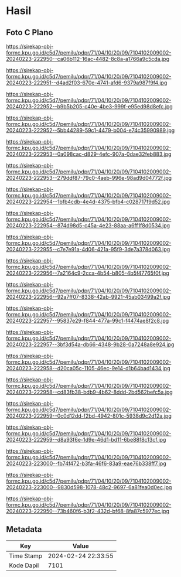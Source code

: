 # Hasil

## Foto C Plano

https://sirekap-obj-formc.kpu.go.id/c5d7/pemilu/pdpr/71/04/10/20/09/7104102009002-20240223-222950--ca06b112-16ac-4482-8c8a-a1766a9c5cda.jpg

https://sirekap-obj-formc.kpu.go.id/c5d7/pemilu/pdpr/71/04/10/20/09/7104102009002-20240223-222951--d4ad2f03-670e-4741-afd6-9379a987f9f4.jpg

https://sirekap-obj-formc.kpu.go.id/c5d7/pemilu/pdpr/71/04/10/20/09/7104102009002-20240223-222952--b9b5b205-c40e-4be3-999f-e95ed98d8efc.jpg

https://sirekap-obj-formc.kpu.go.id/c5d7/pemilu/pdpr/71/04/10/20/09/7104102009002-20240223-222952--5bb44289-59c1-4479-b004-e74c35990989.jpg

https://sirekap-obj-formc.kpu.go.id/c5d7/pemilu/pdpr/71/04/10/20/09/7104102009002-20240223-222953--0a098cac-d829-4efc-907a-0dae32feb883.jpg

https://sirekap-obj-formc.kpu.go.id/c5d7/pemilu/pdpr/71/04/10/20/09/7104102009002-20240223-222953--279ddf87-79c0-4aeb-996e-98ad9d04772f.jpg

https://sirekap-obj-formc.kpu.go.id/c5d7/pemilu/pdpr/71/04/10/20/09/7104102009002-20240223-222954--1bfb4cdb-4e4d-4375-bfb4-c028717f9d52.jpg

https://sirekap-obj-formc.kpu.go.id/c5d7/pemilu/pdpr/71/04/10/20/09/7104102009002-20240223-222954--874d98d5-c45a-4e23-88aa-a6ff1f8d0534.jpg

https://sirekap-obj-formc.kpu.go.id/c5d7/pemilu/pdpr/71/04/10/20/09/7104102009002-20240223-222955--c7e7e91a-4d06-421a-95f9-3de7a378d063.jpg

https://sirekap-obj-formc.kpu.go.id/c5d7/pemilu/pdpr/71/04/10/20/09/7104102009002-20240223-222956--7a2164c9-2cca-4b54-b805-4b5f47765f0f.jpg

https://sirekap-obj-formc.kpu.go.id/c5d7/pemilu/pdpr/71/04/10/20/09/7104102009002-20240223-222956--92a7ff07-8338-42ab-9921-45ab03499a2f.jpg

https://sirekap-obj-formc.kpu.go.id/c5d7/pemilu/pdpr/71/04/10/20/09/7104102009002-20240223-222957--95837e29-f844-477a-99c1-f4474ae8f2c8.jpg

https://sirekap-obj-formc.kpu.go.id/c5d7/pemilu/pdpr/71/04/10/20/09/7104102009002-20240223-222957--3bf3d54a-db66-4348-9b28-0a7248a8e924.jpg

https://sirekap-obj-formc.kpu.go.id/c5d7/pemilu/pdpr/71/04/10/20/09/7104102009002-20240223-222958--d20ca05c-1105-46ec-9e14-d1b64bad1434.jpg

https://sirekap-obj-formc.kpu.go.id/c5d7/pemilu/pdpr/71/04/10/20/09/7104102009002-20240223-222958--cd83fb38-bdb9-4b62-8ddd-2bd562befc5a.jpg

https://sirekap-obj-formc.kpu.go.id/c5d7/pemilu/pdpr/71/04/10/20/09/7104102009002-20240223-222959--0c0d12dd-f2bd-4942-801c-5938d9c2d12a.jpg

https://sirekap-obj-formc.kpu.go.id/c5d7/pemilu/pdpr/71/04/10/20/09/7104102009002-20240223-222959--d8a93f6e-1d9e-46d1-bd11-6be88f8c13cf.jpg

https://sirekap-obj-formc.kpu.go.id/c5d7/pemilu/pdpr/71/04/10/20/09/7104102009002-20240223-223000--fb74f472-b3fa-46f6-83a9-eae76b338ff7.jpg

https://sirekap-obj-formc.kpu.go.id/c5d7/pemilu/pdpr/71/04/10/20/09/7104102009002-20240223-223000--9830d598-1078-48c2-9697-6a81fea0d0ec.jpg

https://sirekap-obj-formc.kpu.go.id/c5d7/pemilu/pdpr/71/04/10/20/09/7104102009002-20240223-222950--73b460f6-b3f2-432d-bf68-8fa87c5977ec.jpg


## Metadata

| Key        | Value               |
| ---------- | ------------------- |
| Time Stamp | 2024-02-24 22:33:55 |
| Kode Dapil | 7101                |



